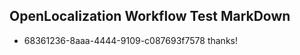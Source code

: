 ## OpenLocalization Workflow Test MarkDown
* 68361236-8aaa-4444-9109-c087693f7578 thanks!

<!--HONumber=Jul16_HO3-->



